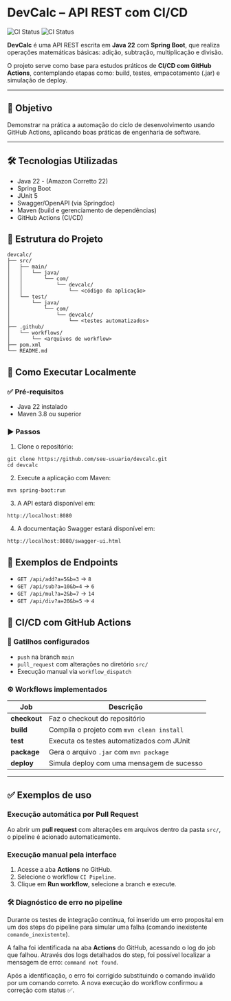 # DevCalc – API REST com CI/CD
![CI Status](https://github.com/franciscocamellon/devcalc-api/actions/workflows/lint-and-test.yml/badge.svg)
![CI Status](https://github.com/franciscocamellon/devcalc-api/actions/workflows/ci.yml/badge.svg)

**DevCalc** é uma API REST escrita em **Java 22** com **Spring Boot**, que realiza operações matemáticas básicas: adição, subtração, multiplicação e divisão.

O projeto serve como base para estudos práticos de **CI/CD com GitHub Actions**, contemplando etapas como: build, testes, empacotamento (.jar) e simulação de deploy.

---

## 📌 Objetivo

Demonstrar na prática a automação do ciclo de desenvolvimento usando GitHub Actions, aplicando boas práticas de engenharia de software.

---

## 🛠️ Tecnologias Utilizadas

- Java 22 - (Amazon Corretto 22)
- Spring Boot
- JUnit 5
- Swagger/OpenAPI (via Springdoc)
- Maven (build e gerenciamento de dependências)
- GitHub Actions (CI/CD)

## 📁 Estrutura do Projeto

```
devcalc/
├── src/
│   ├── main/
│   │   └── java/
│   │       └── com/
│   │           └── devcalc/
│   │               └── <código da aplicação>
│   └── test/
│       └── java/
│           └── com/
│               └── devcalc/
│                   └── <testes automatizados>
├── .github/
│   └── workflows/
│       └── <arquivos de workflow>
├── pom.xml
└── README.md
```

## 🚀 Como Executar Localmente

### ✅ Pré-requisitos

- Java 22 instalado
- Maven 3.8 ou superior

### ▶️ Passos

1. Clone o repositório:

```
git clone https://github.com/seu-usuario/devcalc.git
cd devcalc
```

2. Execute a aplicação com Maven:

```
mvn spring-boot:run
```

3. A API estará disponível em:

```
http://localhost:8080
```

4. A documentação Swagger estará disponível em:

```
http://localhost:8080/swagger-ui.html
```

## 📌 Exemplos de Endpoints

- `GET /api/add?a=5&b=3` → `8`
- `GET /api/sub?a=10&b=4` → `6`
- `GET /api/mul?a=2&b=7` → `14`
- `GET /api/div?a=20&b=5` → `4`

## 🚀 CI/CD com GitHub Actions



### 🔁 Gatilhos configurados

- `push` na branch `main`
- `pull_request` com alterações no diretório `src/`
- Execução manual via `workflow_dispatch`

### ⚙️ Workflows implementados

| Job        | Descrição                                      |
|------------|-----------------------------------------------|
| **checkout** | Faz o checkout do repositório                 |
| **build**    | Compila o projeto com `mvn clean install`     |
| **test**     | Executa os testes automatizados com JUnit     |
| **package**  | Gera o arquivo `.jar` com `mvn package`       |
| **deploy**   | Simula deploy com uma mensagem de sucesso     |

---

## ✅ Exemplos de uso

### Execução automática por Pull Request

Ao abrir um **pull request** com alterações em arquivos dentro da pasta `src/`, o pipeline é acionado automaticamente.

### Execução manual pela interface

1. Acesse a aba **Actions** no GitHub.
2. Selecione o workflow `CI Pipeline`.
3. Clique em **Run workflow**, selecione a branch e execute.

### 🛠️ Diagnóstico de erro no pipeline

Durante os testes de integração contínua, foi inserido um erro proposital em um dos steps do pipeline para simular uma falha (comando inexistente `comando_inexistente`).

A falha foi identificada na aba **Actions** do GitHub, acessando o log do job que falhou. Através dos logs detalhados do step, foi possível localizar a mensagem de erro: `command not found`.

Após a identificação, o erro foi corrigido substituindo o comando inválido por um comando correto. A nova execução do workflow confirmou a correção com status ✅.